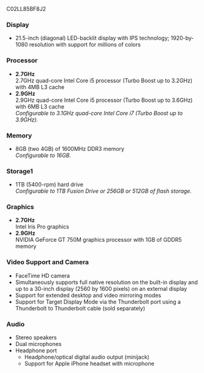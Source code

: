 C02LL85BF8J2


### Display

- 21.5-inch (diagonal) LED-backlit display with IPS technology; 1920-by-1080 resolution with support for millions of colors

### Processor

- **2.7GHz**  
    2.7GHz quad-core Intel Core i5 processor (Turbo Boost up to 3.2GHz) with 4MB L3 cache
- **2.9GHz**  
    2.9GHz quad-core Intel Core i5 processor (Turbo Boost up to 3.6GHz) with 6MB L3 cache  
    _Configurable to 3.1GHz quad-core Intel Core i7 (Turbo Boost up to 3.9GHz)._

### Memory

- 8GB (two 4GB) of 1600MHz DDR3 memory  
    _Configurable to 16GB._

### Storage1

- 1TB (5400-rpm) hard drive  
    _Configurable to 1TB Fusion Drive or 256GB or 512GB of flash storage._

### Graphics

- **2.7GHz**  
    Intel Iris Pro graphics
- **2.9GHz**  
    NVIDIA GeForce GT 750M graphics processor with 1GB of GDDR5 memory

### Video Support and Camera

- FaceTime HD camera
- Simultaneously supports full native resolution on the built-in display and up to a 30-inch display (2560 by 1600 pixels) on an external display
- Support for extended desktop and video mirroring modes
- Support for Target Display Mode via the Thunderbolt port using a Thunderbolt to Thunderbolt cable (sold separately)

### Audio

- Stereo speakers
- Dual microphones
- Headphone port
    - Headphone/optical digital audio output (minijack)
    - Support for Apple iPhone headset with microphone